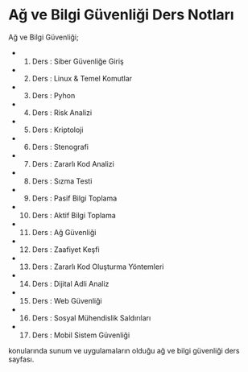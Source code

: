 # Ağ ve Bilgi Güvenliği Ders Notları

Ağ ve Bilgi Güvenliği;
* 1.  Ders : Siber Güvenliğe Giriş
* 2.  Ders : Linux & Temel Komutlar
* 3.  Ders : Pyhon
* 4.  Ders : Risk Analizi 
* 5.  Ders : Kriptoloji 
* 6.  Ders : Stenografi
* 7.  Ders : Zararlı Kod Analizi
* 8.  Ders : Sızma Testi
* 9.  Ders : Pasif Bilgi Toplama
* 10. Ders : Aktif Bilgi Toplama
* 11. Ders : Ağ Güvenliği
* 12. Ders : Zaafiyet Keşfi
* 13. Ders : Zararlı Kod Oluşturma Yöntemleri
* 14. Ders : Dijital Adli Analiz
* 15. Ders : Web Güvenliği
* 16. Ders : Sosyal Mühendislik Saldırıları
* 17. Ders : Mobil Sistem Güvenliği 

konularında sunum ve uygulamaların olduğu ağ ve bilgi güvenliği ders sayfası.
